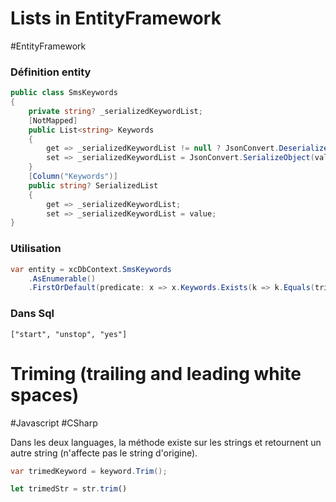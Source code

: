 # Lists in EntityFramework 
#EntityFramework 

### Définition entity
```C#
public class SmsKeywords
{
    private string? _serializedKeywordList;
	[NotMapped]
	public List<string> Keywords
	{
	    get => _serializedKeywordList != null ? JsonConvert.DeserializeObject<List<string>>(_serializedKeywordList) : [];
	    set => _serializedKeywordList = JsonConvert.SerializeObject(value);
	}
	[Column("Keywords")]
	public string? SerializedList
	{
	    get => _serializedKeywordList;
	    set => _serializedKeywordList = value;
}

```

### Utilisation
```C#
var entity = xcDbContext.SmsKeywords
    .AsEnumerable()
    .FirstOrDefault(predicate: x => x.Keywords.Exists(k => k.Equals(trimedKeyword, StringComparison.OrdinalIgnoreCase)));
```

### Dans Sql
`["start", "unstop", "yes"]`


# Triming (trailing and leading white spaces)
#Javascript #CSharp 

Dans les deux languages, la méthode existe sur les strings et retournent un autre string (n'affecte pas le string d'origine).

```C#
var trimedKeyword = keyword.Trim();
```
```Javascript
let trimedStr = str.trim()
```
